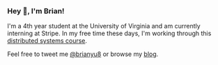 ### Hey 👋, I'm Brian!

I'm a 4th year student at the University of Virginia and am currently interning at Stripe. In my free time these days, I'm working through this [distributed systems course](https://pdos.csail.mit.edu/6.824/).

Feel free to tweet me [@brianyu8](https://twitter.com/brianyu8) or browse my [blog](https://byu.io).

<!--
**brian-yu/brian-yu** is a ✨ _special_ ✨ repository because its `README.md` (this file) appears on your GitHub profile.

Here are some ideas to get you started:

- 🔭 I’m currently working on ...
- 🌱 I’m currently learning ...
- 👯 I’m looking to collaborate on ...
- 🤔 I’m looking for help with ...
- 💬 Ask me about ...
- 📫 How to reach me: ...
- 😄 Pronouns: ...
- ⚡ Fun fact: ...
-->
